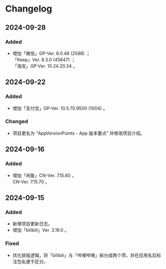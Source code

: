 # Changelog


## 2024-09-28

### Added

- 增加「微信」GP-Ver. 8.0.48 (2588) ；  
  「Keep」Ver. 8.3.0 (45847) ；  
  「淘宝」GP-Ver. 10.24.20.34 。


## 2024-09-22

### Added

- 增加「支付宝」GP-Ver. 10.5.70.9500 (1004) 。

### Changed

- 项目更名为 “AppVersionPoints - App 版本要点” 并修改项目介绍。


## 2024-09-16

### Added

- 增加「闲鱼」CN-Ver. 7.15.60 ，  
  CN-Ver. 7.15.70 。


## 2024-09-15

### Added

- 新增项目更新日志。
- 增加「bilibili」Ver. 3.19.0 。

### Fixed

- 优化排版逻辑，将「bilibili」与「哔哩哔哩」拆分成两个项，并在应用名后标注包名便于区分。

